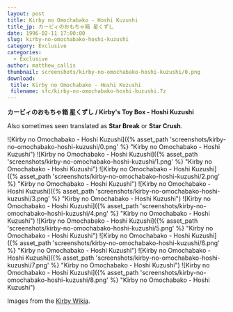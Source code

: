 ```yaml
---
layout: post
title: Kirby no Omochabako - Hoshi Kuzushi
title_jp: カービィのおもちゃ箱 星くずし
date: 1996-02-11 17:00:00
slug: kirby-no-omochabako-hoshi-kuzushi
category: Exclusive
categories:
  - Exclusive
author: matthew_callis
thumbnail: screenshots/kirby-no-omochabako-hoshi-kuzushi/0.png
download:
 title: Kirby no Omochabako - Hoshi Kuzushi
 filename: sfc/kirby-no-omochabako-hoshi-kuzushi.7z
---
```


__カービィのおもちゃ箱 星くずし / Kirby's Toy Box - Hoshi Kuzushi__

Also sometimes seen translated as __Star Break__ or __Star Crush__.

![Kirby no Omochabako - Hoshi Kuzushi]({% asset_path 'screenshots/kirby-no-omochabako-hoshi-kuzushi/0.png' %} "Kirby no Omochabako - Hoshi Kuzushi")
![Kirby no Omochabako - Hoshi Kuzushi]({% asset_path 'screenshots/kirby-no-omochabako-hoshi-kuzushi/1.png' %} "Kirby no Omochabako - Hoshi Kuzushi")
![Kirby no Omochabako - Hoshi Kuzushi]({% asset_path 'screenshots/kirby-no-omochabako-hoshi-kuzushi/2.png' %} "Kirby no Omochabako - Hoshi Kuzushi")
![Kirby no Omochabako - Hoshi Kuzushi]({% asset_path 'screenshots/kirby-no-omochabako-hoshi-kuzushi/3.png' %} "Kirby no Omochabako - Hoshi Kuzushi")
![Kirby no Omochabako - Hoshi Kuzushi]({% asset_path 'screenshots/kirby-no-omochabako-hoshi-kuzushi/4.png' %} "Kirby no Omochabako - Hoshi Kuzushi")
![Kirby no Omochabako - Hoshi Kuzushi]({% asset_path 'screenshots/kirby-no-omochabako-hoshi-kuzushi/5.png' %} "Kirby no Omochabako - Hoshi Kuzushi")
![Kirby no Omochabako - Hoshi Kuzushi]({% asset_path 'screenshots/kirby-no-omochabako-hoshi-kuzushi/6.png' %} "Kirby no Omochabako - Hoshi Kuzushi")
![Kirby no Omochabako - Hoshi Kuzushi]({% asset_path 'screenshots/kirby-no-omochabako-hoshi-kuzushi/7.png' %} "Kirby no Omochabako - Hoshi Kuzushi")
![Kirby no Omochabako - Hoshi Kuzushi]({% asset_path 'screenshots/kirby-no-omochabako-hoshi-kuzushi/8.png' %} "Kirby no Omochabako - Hoshi Kuzushi")

Images from the [Kirby Wikia](http://kirby.wikia.com/wiki/Kirby's_Toy_Box).
